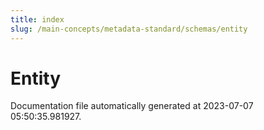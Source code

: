 ```yaml
---
title: index
slug: /main-concepts/metadata-standard/schemas/entity
---
```


# Entity

Documentation file automatically generated at 2023-07-07 05:50:35.981927.
